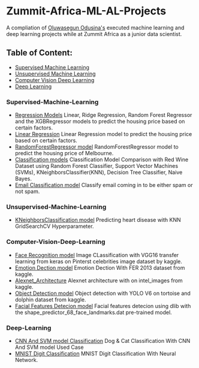 # Zummit-Africa-ML-AL-Projects

A compliation of [Oluwasegun Odusina's](https://www.linkedin.com/in/odusinaoluwasegun/) executed machine learning and deep learning projects while at Zummit Africa as a junior data scientist.

## Table of Content:

- [Supervised Machine Learning](#Supervised-Machine-Learning)
- [Unsupervised Machine Learning](#Unsupervised-Machine-Learning)
- [Computer Vision Deep Learning](#Computer-Vision-Deep-Learning)
- [Deep Learning](#Deep-Learning)


### Supervised-Machine-Learning

- [Regression Models](https://github.com/OSegun/Zummit-Africa-ML-AL-Projects/blob/main/ZA01b_RegressionModels_HousePricing.ipynb) Linear, Ridge Regression, Random Forest Regressor and the XGBRegressor models to predict the housing price based on certain factors.
- [Linear Regression](https://github.com/OSegun/Zummit-Africa-ML-AL-Projects/blob/main/ZA01_LinearRegression_HousePricing.ipynb) Linear Regression model to predict the housing price based on certain factors.
- [RandomForestRegressor model](https://github.com/OSegun/Zummit-Africa-ML-AL-Projects/blob/main/ZA02_RandomForestRegressor_MelB.ipynb) RandomForestRegressor model to predict the housing price of Melbourne.
- [Classification models](https://github.com/OSegun/Zummit-Africa-ML-AL-Projects/blob/main/Red_Wine_Dataset_Comparison_With_RFC_SVM_KNN_DTC_NB_Models.ipynb) Classification Model Comparison with Red Wine Dataset using Random Forest Classifier, Support Vector Machines (SVMs), KNeighborsClassifier(KNN), Decision Tree Classifier, Naive Bayes.
- [Email Classification model](https://github.com/OSegun/Zummit-Africa-ML-AL-Projects/blob/main/Email_Classification_With_LGR_TFD.ipynb) Classify email coming in to be either spam or not spam.

### Unsupervised-Machine-Learning
- [KNeighborsClassification model](https://github.com/OSegun/Zummit-Africa-ML-AL-Projects/blob/main/Heart_Disease_With_KNN_GridSearchCV_Hyperparameter.ipynb) Predicting heart disease with KNN GridSearchCV Hyperparameter.

### Computer-Vision-Deep-Learning
- [Face Recognition model](https://github.com/OSegun/Zummit-Africa-ML-AL-Projects/blob/main/Face_Recognition_with_CNN_Transfer_Learning.ipynb) Image CLassification with VGG16 transfer learning from keras on Pinterst celebrities image dataset by kaggle.
- [Emotion Dection model](https://github.com/OSegun/Zummit-Africa-ML-AL-Projects/blob/main/DL_Emotion_Dectection_With_FER_Dataset.ipynb) Emotion Dection With FER 2013 dataset from kaggle.
- [Alexnet_Architecture](https://github.com/OSegun/Zummit-Africa-ML-AL-Projects/blob/main/alexnet_architecture_with_intel_image.py) Alexnet architecture with on intel_images from kaggle.
- [Object Detection model](https://github.com/OSegun/Zummit-Africa-ML-AL-Projects/blob/main/DL_Object_Detection_With_YOLO_V6.ipynb) Object detection with YOLO V6 on tortoise and dolphin dataset from kaggle.
- [Facial Features Detecion model](https://github.com/OSegun/Zummit-Africa-ML-AL-Projects/blob/main/DL_Facial_Features_Detection_Using_Dlib.ipynb) Facial features detecion using dlib with the shape_predictor_68_face_landmarks.dat pre-trained model.

### Deep-Learning
- [CNN And SVM model Classification](https://github.com/OSegun/Zummit-Africa-ML-AL-Projects/blob/main/Dog_%26_Cat_Image_Classifier_With_SVM.ipynb) Dog & Cat Classification With CNN And SVM model Used Case
- [MNIST Digit Classification](https://github.com/OSegun/Zummit-Africa-ML-AL-Projects/blob/main/ZA03_MNIST%20Digit%20Classification%20With%20Neural%20Network.ipynb) MNIST Digit Classification With Neural Network.
